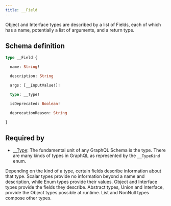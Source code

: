 ```yaml
---
title: __Field
---
```


Object and Interface types are described by a list of Fields, each of which has a name, potentially a list of arguments, and a return type.

## Schema definition
```graphql
type __Field {

  name: String! 

  description: String 

  args: [__InputValue!]! 

  type: __Type! 

  isDeprecated: Boolean! 

  deprecationReason: String 

}
```
## Required by
* [__Type](graphql/schema/__type.md): The fundamental unit of any GraphQL Schema is the type. There are many kinds of types in GraphQL as represented by the `__TypeKind` enum.

Depending on the kind of a type, certain fields describe information about that type. Scalar types provide no information beyond a name and description, while Enum types provide their values. Object and Interface types provide the fields they describe. Abstract types, Union and Interface, provide the Object types possible at runtime. List and NonNull types compose other types.
